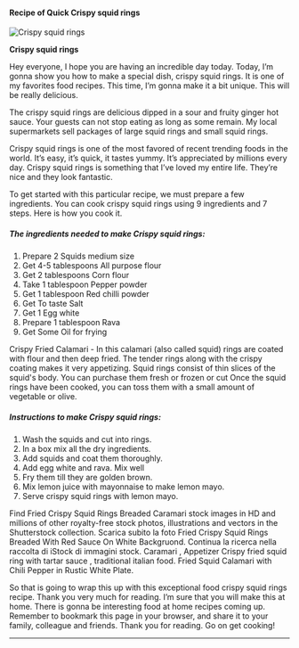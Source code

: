             

#### Recipe of Quick Crispy squid rings

![Crispy squid rings](https://img-global.cpcdn.com/recipes/8c3c684d127ddca5/751x532cq70/crispy-squid-rings-recipe-main-photo.jpg)

**Crispy squid rings**

Hey everyone, I hope you are having an incredible day today. Today, I’m gonna show you how to make a special dish, crispy squid rings. It is one of my favorites food recipes. This time, I’m gonna make it a bit unique. This will be really delicious.

The crispy squid rings are delicious dipped in a sour and fruity ginger hot sauce. Your guests can not stop eating as long as some remain. My local supermarkets sell packages of large squid rings and small squid rings.

Crispy squid rings is one of the most favored of recent trending foods in the world. It’s easy, it’s quick, it tastes yummy. It’s appreciated by millions every day. Crispy squid rings is something that I’ve loved my entire life. They’re nice and they look fantastic.

To get started with this particular recipe, we must prepare a few ingredients. You can cook crispy squid rings using 9 ingredients and 7 steps. Here is how you cook it.

##### The ingredients needed to make Crispy squid rings:

1.  Prepare 2 Squids medium size
2.  Get 4-5 tablespoons All purpose flour
3.  Get 2 tablespoons Corn flour
4.  Take 1 tablespoon Pepper powder
5.  Get 1 tablespoon Red chilli powder
6.  Get To taste Salt
7.  Get 1 Egg white
8.  Prepare 1 tablespoon Rava
9.  Get Some Oil for frying

Crispy Fried Calamari - In this calamari (also called squid) rings are coated with flour and then deep fried. The tender rings along with the crispy coating makes it very appetizing. Squid rings consist of thin slices of the squid's body. You can purchase them fresh or frozen or cut Once the squid rings have been cooked, you can toss them with a small amount of vegetable or olive.

##### Instructions to make Crispy squid rings:

1.  Wash the squids and cut into rings.
2.  In a box mix all the dry ingredients.
3.  Add squids and coat them thoroughly.
4.  Add egg white and rava. Mix well
5.  Fry them till they are golden brown.
6.  Mix lemon juice with mayonnaise to make lemon mayo.
7.  Serve crispy squid rings with lemon mayo.

Find Fried Crispy Squid Rings Breaded Caramari stock images in HD and millions of other royalty-free stock photos, illustrations and vectors in the Shutterstock collection. Scarica subito la foto Fried Crispy Squid Rings Breaded With Red Sauce On White Backgruond. Continua la ricerca nella raccolta di iStock di immagini stock. Caramari , Appetizer Crispy fried squid ring with tartar sauce , traditional italian food. Fried Squid Calamari with Chili Pepper in Rustic White Plate.

So that is going to wrap this up with this exceptional food crispy squid rings recipe. Thank you very much for reading. I’m sure that you will make this at home. There is gonna be interesting food at home recipes coming up. Remember to bookmark this page in your browser, and share it to your family, colleague and friends. Thank you for reading. Go on get cooking!

* * *